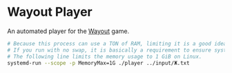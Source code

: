 # Wayout Player

An automated player for the [Wayout](https://store.steampowered.com/app/551110/Wayout/) game.

```bash
# Because this process can use a TON of RAM, limiting it is a good idea.
# If you run with no swap, it is basically a requirement to ensure system stability.
# The following line limits the memory usage to 1 GiB on Linux.
systemd-run --scope -p MemoryMax=1G ./player ../input/Ж.txt
```
